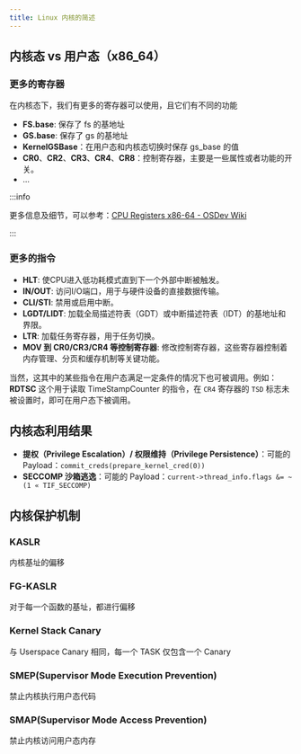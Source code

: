 ```yaml
---
title: Linux 内核的简述
---
```


## 内核态 vs 用户态（x86_64）
### 更多的寄存器
在内核态下，我们有更多的寄存器可以使用，且它们有不同的功能
- **FS.base**: 保存了 fs 的基地址
- **GS.base**: 保存了 gs 的基地址
- **KernelGSBase**：在用户态和内核态切换时保存 gs_base 的值
- **CR0**、**CR2**、**CR3**、**CR4**、**CR8**：控制寄存器，主要是一些属性或者功能的开关。
- ...

:::info

更多信息及细节，可以参考：[CPU Registers x86-64 - OSDev Wiki](https://wiki.osdev.org/CPU_Registers_x86-64#FS.base.2C_GS.base)

:::



### 更多的指令

- **HLT**: 使CPU进入低功耗模式直到下一个外部中断被触发。
- **IN/OUT**: 访问I/O端口，用于与硬件设备的直接数据传输。
- **CLI/STI**: 禁用或启用中断。
- **LGDT/LIDT**: 加载全局描述符表（GDT）或中断描述符表（IDT）的基地址和界限。
- **LTR**: 加载任务寄存器，用于任务切换。
- **MOV 到 CR0/CR3/CR4 等控制寄存器**: 修改控制寄存器，这些寄存器控制着内存管理、分页和缓存机制等关键功能。

当然，这其中的某些指令在用户态满足一定条件的情况下也可被调用。例如：**RDTSC** 这个用于读取 TimeStampCounter 的指令，在 `CR4` 寄存器的 `TSD` 标志未被设置时，即可在用户态下被调用。



## 内核态利用结果

- **提权（Privilege Escalation）/ 权限维持（Privilege Persistence）**：可能的 Payload：`commit_creds(prepare_kernel_cred(0))`
- **SECCOMP 沙箱逃逸**：可能的 Payload：`current->thread_info.flags &= ~(1 « TIF_SECCOMP)`



## 内核保护机制

### KASLR

内核基址的偏移

### FG-KASLR

对于每一个函数的基址，都进行偏移

### Kernel Stack Canary

与 Userspace Canary 相同，每一个 TASK 仅包含一个 Canary

### SMEP(Supervisor Mode Execution Prevention)

禁止内核执行用户态代码

### SMAP(Supervisor Mode Access Prevention)

禁止内核访问用户态内存



